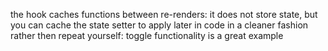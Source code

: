 the hook caches functions between re-renders:
it does not store state, but you can cache the state setter to apply later in code in a cleaner fashion rather then repeat yourself: toggle functionality is a great example